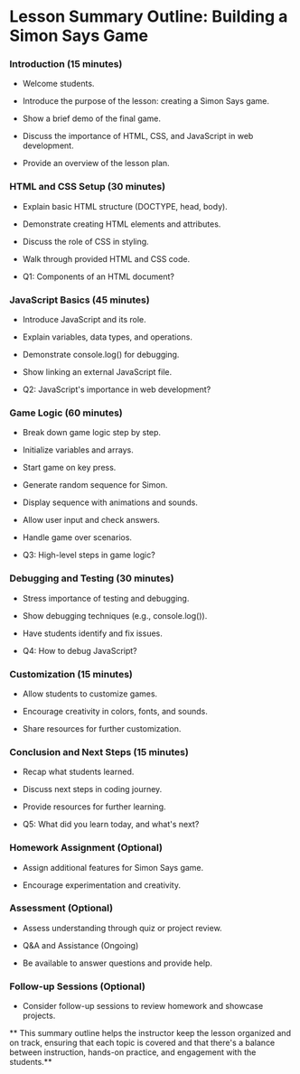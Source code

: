 # Lesson Summary Outline: Building a Simon Says Game

### Introduction (15 minutes)

- Welcome students.

- Introduce the purpose of the lesson: creating a Simon Says game.

- Show a brief demo of the final game.

- Discuss the importance of HTML, CSS, and JavaScript in web development.

- Provide an overview of the lesson plan.

### HTML and CSS Setup (30 minutes)

- Explain basic HTML structure (DOCTYPE, head, body).

- Demonstrate creating HTML elements and attributes.

- Discuss the role of CSS in styling.

- Walk through provided HTML and CSS code.

- Q1: Components of an HTML document?

### JavaScript Basics (45 minutes)

- Introduce JavaScript and its role.

- Explain variables, data types, and operations.

- Demonstrate console.log() for debugging.

- Show linking an external JavaScript file.

- Q2: JavaScript's importance in web development?

### Game Logic (60 minutes)

- Break down game logic step by step.

- Initialize variables and arrays.

- Start game on key press.

- Generate random sequence for Simon.

- Display sequence with animations and sounds.

- Allow user input and check answers.

- Handle game over scenarios.

- Q3: High-level steps in game logic?

### Debugging and Testing (30 minutes)

- Stress importance of testing and debugging.

- Show debugging techniques (e.g., console.log()).

- Have students identify and fix issues.

- Q4: How to debug JavaScript?

### Customization (15 minutes)

- Allow students to customize games.

- Encourage creativity in colors, fonts, and sounds.

- Share resources for further customization.

### Conclusion and Next Steps (15 minutes)

- Recap what students learned.

- Discuss next steps in coding journey.

- Provide resources for further learning.

- Q5: What did you learn today, and what's next?

### Homework Assignment (Optional)

- Assign additional features for Simon Says game.

- Encourage experimentation and creativity.

### Assessment (Optional)

- Assess understanding through quiz or project review.

- Q&A and Assistance (Ongoing)

- Be available to answer questions and provide help.

### Follow-up Sessions (Optional)

- Consider follow-up sessions to review homework and showcase projects.

** This summary outline helps the instructor keep the lesson organized and on track, ensuring that each topic is covered and that there's a balance between instruction, hands-on practice, and engagement with the students.**
